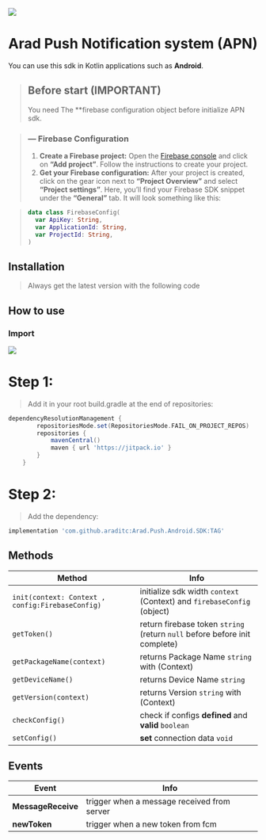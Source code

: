 ![](https://i.postimg.cc/hjyQ091y/temp-Imagewrz-UWr.jpg)

# Arad Push Notification system (APN)
You can use this sdk in Kotlin applications such as **Android**.

> ## Before start (IMPORTANT)
> You need The **firebase configuration object before initialize APN sdk.

> ### — Firebase Configuration
> 1. **Create a Firebase project:** Open the [Firebase console](https://console.firebase.google.com) and click on **“Add project”**. Follow the instructions to create your project.
> 2. **Get your Firebase configuration:** After your project is created, click on the gear icon next to **“Project Overview”** and select **“Project settings”**. Here, you’ll find your Firebase SDK snippet under the **“General”** tab. It will look something like this:

>```kotlin
> data class FirebaseConfig(
>   var ApiKey: String,
>   var ApplicationId: String,
>   var ProjectId: String,
>)
>```

## Installation
>Always get the latest version with the following code

## How to use

### Import
[![](https://jitpack.io/v/araditc/Arad.Push.Android.SDK.svg)](https://jitpack.io/#araditc/Arad.Push.Android.SDK)

# Step 1:
>Add it in your root build.gradle at the end of repositories:

``` groovy
dependencyResolutionManagement {
		repositoriesMode.set(RepositoriesMode.FAIL_ON_PROJECT_REPOS)
		repositories {
			mavenCentral()
			maven { url 'https://jitpack.io' }
		}
	}
```
# Step 2:
>Add the dependency:

```groovy
implementation 'com.github.araditc:Arad.Push.Android.SDK:TAG'
```

## Methods

| Method                                           | Info                                                                       |
|--------------------------------------------------|----------------------------------------------------------------------------|
| `init(context: Context , config:FirebaseConfig)` | initialize sdk width `context` (Context) and `firebaseConfig` (object)     |
| `getToken()`                                     | return firebase token `string` (return `null` before before init complete) |
| `getPackageName(context)`                        | returns Package Name `string` with (Context)                               |
| `getDeviceName()`                                | returns Device Name `string`                                               |
| `getVersion(context)`                            | returns Version `string` with (Context)                                    |
| `checkConfig()` | check if configs **defined** and **valid** `boolean`                       |
| `setConfig()` | **set** connection data `void`                                             |

## Events

| Event              | Info                                         |
|--------------------|----------------------------------------------|
| **MessageReceive** | trigger when a message received from server  |
| **newToken**       | trigger when a new token from fcm            |